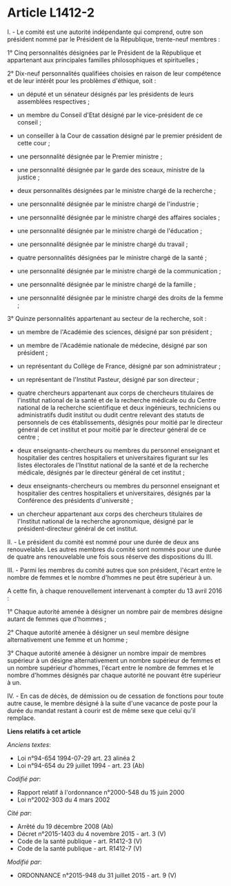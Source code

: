 # Article L1412-2

I. - Le comité est une autorité indépendante qui comprend, outre son président nommé par le Président de la République,
trente-neuf membres :

1° Cinq personnalités désignées par le Président de la République et appartenant aux principales familles philosophiques et
spirituelles ;

2° Dix-neuf personnalités qualifiées choisies en raison de leur compétence et de leur intérêt pour les problèmes d'éthique,
soit :

- un député et un sénateur désignés par les présidents de leurs assemblées respectives ;

- un membre du Conseil d'Etat désigné par le vice-président de ce conseil ;

- un conseiller à la Cour de cassation désigné par le premier président de cette cour ;

- une personnalité désignée par le Premier ministre ;

- une personnalité désignée par le garde des sceaux, ministre de la justice ;

- deux personnalités désignées par le ministre chargé de la recherche ;

- une personnalité désignée par le ministre chargé de l'industrie ;

- une personnalité désignée par le ministre chargé des affaires sociales ;

- une personnalité désignée par le ministre chargé de l'éducation ;

- une personnalité désignée par le ministre chargé du travail ;

- quatre personnalités désignées par le ministre chargé de la santé ;

- une personnalité désignée par le ministre chargé de la communication ;

- une personnalité désignée par le ministre chargé de la famille ;

- une personnalité désignée par le ministre chargé des droits de la femme ;

3° Quinze personnalités appartenant au secteur de la recherche, soit :

- un membre de l'Académie des sciences, désigné par son président ;

- un membre de l'Académie nationale de médecine, désigné par son président ;

- un représentant du Collège de France, désigné par son administrateur ;

- un représentant de l'Institut Pasteur, désigné par son directeur ;

- quatre chercheurs appartenant aux corps de chercheurs titulaires de l'institut national de la santé et de la recherche
médicale ou du Centre national de la recherche scientifique et deux ingénieurs, techniciens ou administratifs dudit institut
ou dudit centre relevant des statuts de personnels de ces établissements, désignés pour moitié par le directeur général de
cet institut et pour moitié par le directeur général de ce centre ;

- deux enseignants-chercheurs ou membres du personnel enseignant et hospitalier des centres hospitaliers et universitaires
figurant sur les listes électorales de l'Institut national de la santé et de la recherche médicale, désignés par le directeur
général de cet institut ;

- deux enseignants-chercheurs ou membres du personnel enseignant et hospitalier des centres hospitaliers et universitaires,
désignés par la Conférence des présidents d'université ;

- un chercheur appartenant aux corps des chercheurs titulaires de l'Institut national de la recherche agronomique, désigné
par le président-directeur général de cet institut.

II. - Le président du comité est nommé pour une durée de deux ans renouvelable. Les autres membres du comité sont nommés pour
une durée de quatre ans renouvelable une fois sous réserve des dispositions du III.

III. - Parmi les membres du comité autres que son président, l'écart entre le nombre de femmes et le nombre d'hommes ne peut
être supérieur à un.

A cette fin, à chaque renouvellement intervenant à compter du 13 avril 2016 :

1° Chaque autorité amenée à désigner un nombre pair de membres désigne autant de femmes que d'hommes ;

2° Chaque autorité amenée à désigner un seul membre désigne alternativement une femme et un homme ;

3° Chaque autorité amenée à désigner un nombre impair de membres supérieur à un désigne alternativement un nombre supérieur
de femmes et un nombre supérieur d'hommes, l'écart entre le nombre de femmes et le nombre d'hommes désignés par chaque
autorité ne pouvant être supérieur à un.

IV. - En cas de décès, de démission ou de cessation de fonctions pour toute autre cause, le membre désigné à la suite d'une
vacance de poste pour la durée du mandat restant à courir est de même sexe que celui qu'il remplace.

**Liens relatifs à cet article**

_Anciens textes_:

  - Loi n°94-654 1994-07-29 art. 23 alinéa 2
  - Loi n°94-654 du 29 juillet 1994 - art. 23 (Ab)

_Codifié par_:

  - Rapport relatif à l'ordonnance n°2000-548 du 15 juin 2000
  - Loi n°2002-303 du 4 mars 2002

_Cité par_:

  - Arrêté du 19 décembre 2008 (Ab)
  - Décret n°2015-1403 du 4 novembre 2015 - art. 3 (V)
  - Code de la santé publique - art. R1412-3 (V)
  - Code de la santé publique - art. R1412-7 (V)

_Modifié par_:

  - ORDONNANCE n°2015-948 du 31 juillet 2015 - art. 9 (V)
